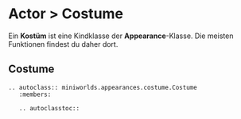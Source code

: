 # Actor > Costume

Ein **Kostüm** ist eine Kindklasse der **Appearance**-Klasse.
Die meisten Funktionen findest du daher dort.


## Costume

```{eval-rst}
.. autoclass:: miniworlds.appearances.costume.Costume
   :members:

   .. autoclasstoc::
```
